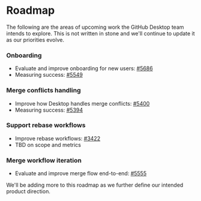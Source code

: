 # Roadmap

The following are the areas of upcoming work the GitHub Desktop team intends to explore. This is not written in stone and we'll continue to update it as our priorities evolve.

### Onboarding
  
- Evaluate and improve onboarding for new users: [#5686](https://github.com/desktop/desktop/issues/5686)
- Measuring success: [#5549](https://github.com/desktop/desktop/issues/5549)
  
### Merge conflicts handling

- Improve how Desktop handles merge conflicts: [#5400](https://github.com/desktop/desktop/issues/5400)
- Measuring success: [#5394](https://github.com/desktop/desktop/issues/5394)

### Support rebase workflows

- Improve rebase workflows: [#3422](https://github.com/desktop/desktop/issues/3422)
- TBD on scope and metrics
  
### Merge workflow iteration

- Evaluate and improve merge flow end-to-end: [#5555](https://github.com/desktop/desktop/issues/5555)

We'll be adding more to this roadmap as we further define our intended product direction.
